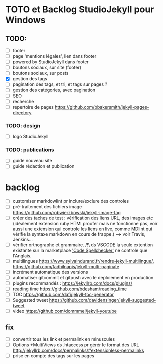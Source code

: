 # TOTO et Backlog StudioJekyll pour Windows

## TODO:

- [ ] footer
- [ ] page 'mentions légales', lien dans footer
- [ ] powered by StudioJekyll dans footer
- [ ] boutons sociaux, sur site (footer)
- [ ] boutons sociaux, sur posts
- [x] gestion des tags
- [ ] pagination des tags, et tri, et tags sur pages ?
- [ ] gestion des catégories, avec pagination
- [ ] SEO
- [ ] recherche
- [ ] repertoire de pages https://github.com/bbakersmith/jekyll-pages-directory

### TODO: design

- [ ] logo StudioJekyll

### TODO: publications

- [ ] guide nouveau site
- [ ] guide rédaction et publication

# backlog

- [ ] customiser markdowlint pr inclure/exclure des controles
- [ ] pré-traitement des fichiers image https://github.com/robwierzbowski/jekyll-image-tag
- [ ] créer des taches de test : vérification des liens URL, des images etc (idéalement extension ruby HTMLproofer mais ne fonctionne pas, voir aussi une extension qui controle les liens en live, comme MDlint qui vérifie la syntaxe markdown en cours de frappe.) --> voir Travis, Jenkins...
- [ ] vérifier orthographe et grammaire. /!\ ds VSCODE la seule extention existante sur la marketplace ['Code Spellchecker'](https://marketplace.visualstudio.com/items?itemName=streetsidesoftware.code-spell-checker) ne controle que l'Anglais.
- [ ] multilingues https://www.sylvaindurand.fr/rendre-jekyll-multilingue/, https://github.com/fadhilnapis/jekyll-multi-paginate
- [ ] incrément automatique des versions
- [ ] automatiser gitcommit et gitpush avec le deploiement en production
- [ ] plugins recommandés : https://jekyllrb.com/docs/plugins/
- [ ] reading time https://github.com/bdesham/reading_time
- [ ] TOC https://github.com/dafi/jekyll-toc-generator
- [ ] Suggested tweet https://github.com/davidensinger/jekyll-suggested-tweet
- [ ] video https://github.com/dommmel/jekyll-youtube

## fix

- [ ] convertir tous les link et permalink en minuscules
- [ ] Options +MultiViews ds .htaccess pr gérér le format des URL http://jekyllrb.com/docs/permalinks/#extensionless-permalinks
- [ ] prise en compte des tags sur les pages